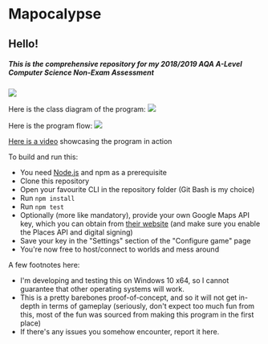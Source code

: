 # Mapocalypse
## Hello!
##### This is the comprehensive repository for my 2018/2019 AQA A-Level Computer Science Non-Exam Assessment

![](https://i.imgur.com/3twmXop.png)

Here is the class diagram of the program:
![](https://i.imgur.com/uLNages.jpg)

Here is the program flow:
![](https://i.imgur.com/6G9aBvG.jpg)

[Here is a video](https://youtu.be/txjnF8Z7a0o) showcasing the program in action

To build and run this:
- You need [Node.js](https://nodejs.org/en/) and npm as a prerequisite
- Clone this repository
- Open your favourite CLI in the repository folder (Git Bash is my choice)
- Run `npm install`
- Run `npm test`
- Optionally (more like mandatory), provide your own Google Maps API key, which you can obtain from [their website](https://developers.google.com/maps/documentation/javascript/get-api-key) (and make sure you enable the Places API and digital signing)
- Save your key in the "Settings" section of the "Configure game" page
- You're now free to host/connect to worlds and mess around

A few footnotes here:
- I'm developing and testing this on Windows 10 x64, so I cannot guarantee that other operating systems will work.
- This is a pretty barebones proof-of-concept, and so it will not get in-depth in terms of gameplay (seriously, don't expect too much fun from this, most of the fun was sourced from making this program in the first place)
- If there's any issues you somehow encounter, report it here.
